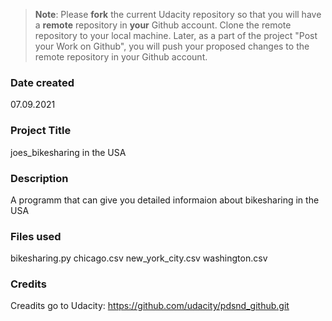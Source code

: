 >**Note**: Please **fork** the current Udacity repository so that you will have a **remote** repository in **your** Github account. Clone the remote repository to your local machine. Later, as a part of the project "Post your Work on Github", you will push your proposed changes to the remote repository in your Github account.

### Date created
07.09.2021

### Project Title
joes_bikesharing in the USA

### Description
A programm that can give you detailed informaion about bikesharing in the USA

### Files used
bikesharing.py
chicago.csv
new_york_city.csv
washington.csv

### Credits
Creadits go to Udacity: https://github.com/udacity/pdsnd_github.git
